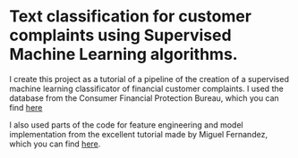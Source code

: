 # Text classification for customer complaints using Supervised Machine Learning algorithms. 

I create this project as a tutorial of a pipeline of the creation of a supervised machine learning classificator of financial customer complaints. I used the database from the Consumer Financial Protection Bureau, which you can find [here](https://www.consumerfinance.gov/data-research/consumer-complaints/)

I also used parts of the code for feature engineering and model implementation from the excellent tutorial made by Miguel Fernandez, which you can find [here](https://towardsdatascience.com/text-classification-in-python-dd95d264c802).
